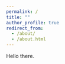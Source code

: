 ```yaml
---
permalink: /
title: ""
author_profile: true
redirect_from: 
  - /about/
  - /about.html
---
```


Hello there.
